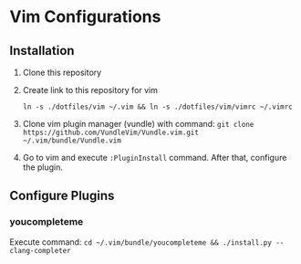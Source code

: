 Vim Configurations
=============================================================================

## Installation

1. Clone this repository
2. Create link to this repository for vim

    `ln -s ./dotfiles/vim ~/.vim && ln -s ./dotfiles/vim/vimrc ~/.vimrc`

3. Clone vim plugin manager (vundle) with command: `git clone https://github.com/VundleVim/Vundle.vim.git ~/.vim/bundle/Vundle.vim`

4. Go to vim and execute `:PluginInstall` command. After that, configure
   the plugin.



## Configure Plugins

### youcompleteme
Execute command: `cd ~/.vim/bundle/youcompleteme && ./install.py --clang-completer`
